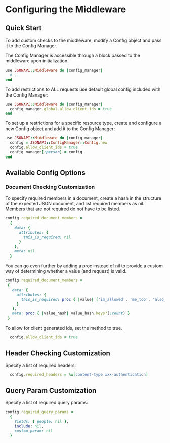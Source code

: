 <!--
# @markup markdown
# @title UserConfigurations
-->

# Configuring the Middleware

## Quick Start

To add custom checks to the middleware, modify a Config object and pass it to the Config Manager.

The Config Manager is accessible through a block passed to the middleware upon initialization.

```ruby
use JSONAPI::Middleware do |config_manager|
  # ...
end
```

To add restrictions to ALL requests use default global config included with the Config Manager:

```ruby
use JSONAPI::Middleware do |config_manager|
  config_manager.global.allow_client_ids = true
end
```

To set up a restrictions for a specific resource type, create and configure a new Config object and add it to the Config Manager:

```ruby
use JSONAPI::Middleware do |config_manager|
  config = JSONAPI::ConfigManager::Config.new
  config.allow_client_ids = true
  config_manager[:person] = config
end
```

## Available Config Options

### Document Checking Customization

To specify required members in a document, create a hash in the structure of the expected JSON document, and list required members as nil. Members that are not required do not have to be listed.

```ruby
config.required_document_members = 
  {
    data: {
      attributes: {
        this_is_required: nil
      }
    },
    meta: nil
  }
```

You can go even further by adding a proc instead of nil to provide a custom way of determining whether a value (and request) is valid.

```ruby
config.required_document_members = 
 {
   data: {
     attributes: {
       this_is_required: proc { |value| ['im_allowed', 'me_too', 'also_me'].include?(value) }
     }
   },
   meta: proc { |value_hash| value_hash.keys?(:count) }
 }
```

To allow for client generated ids, set the method to true.

```ruby
  config.allow_client_ids = true
```

## Header Checking Customization

Specify a list of required headers:

```ruby
  config.required_headers = %w[content-type xxx-authentication]
```

## Query Param Customization

Specify a list of required query params:

```ruby
config.required_query_params =
  {
    fields: { people: nil },
    include: nil,
    custom_param: nil
  } 
```
